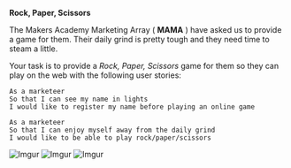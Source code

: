 **Rock, Paper, Scissors**

The Makers Academy Marketing Array ( **MAMA** ) have asked us to provide a game for them. Their daily grind is pretty tough and they need time to steam a little.

Your task is to provide a _Rock, Paper, Scissors_ game for them so they can play on the web with the following user stories:

```
As a marketeer
So that I can see my name in lights
I would like to register my name before playing an online game

As a marketeer
So that I can enjoy myself away from the daily grind
I would like to be able to play rock/paper/scissors
```
![Imgur](https://i.imgur.com/A4ormi5.png)
![Imgur](https://i.imgur.com/XaK1afz.png)
![Imgur](https://i.imgur.com/x37MxNn.png)
